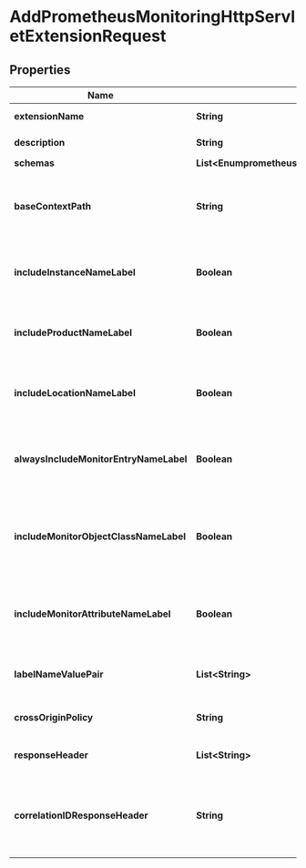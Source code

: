 

# AddPrometheusMonitoringHttpServletExtensionRequest


## Properties

| Name | Type | Description | Notes |
|------------ | ------------- | ------------- | -------------|
|**extensionName** | **String** | Name of the new HTTP Servlet Extension |  |
|**description** | **String** | A description for this HTTP Servlet Extension |  [optional] |
|**schemas** | **List&lt;EnumprometheusMonitoringHttpServletExtensionSchemaUrn&gt;** |  |  |
|**baseContextPath** | **String** | Specifies the base context path that HTTP clients should use to access this servlet. The value must start with a forward slash and must represent a valid HTTP context path. |  [optional] |
|**includeInstanceNameLabel** | **Boolean** | Indicates whether generated metrics should include an \&quot;instance\&quot; label whose value is the instance name for this Directory Server instance. |  [optional] |
|**includeProductNameLabel** | **Boolean** | Indicates whether generated metrics should include a \&quot;product\&quot; label whose value is the product name for this Directory Server instance. |  [optional] |
|**includeLocationNameLabel** | **Boolean** | Indicates whether generated metrics should include a \&quot;location\&quot; label whose value is the location name for this Directory Server instance. |  [optional] |
|**alwaysIncludeMonitorEntryNameLabel** | **Boolean** | Indicates whether generated metrics should always include a \&quot;monitor_entry\&quot; label whose value is the name of the monitor entry from which the metric was obtained. |  [optional] |
|**includeMonitorObjectClassNameLabel** | **Boolean** | Indicates whether generated metrics should include a \&quot;monitor_object_class\&quot; label whose value is the name of the object class for the monitor entry from which the metric was obtained. |  [optional] |
|**includeMonitorAttributeNameLabel** | **Boolean** | Indicates whether generated metrics should include a \&quot;monitor_attribute\&quot; label whose value is the name of the monitor attribute from which the metric was obtained. |  [optional] |
|**labelNameValuePair** | **List&lt;String&gt;** | A set of name-value pairs for labels that should be included in all metrics exposed by this Directory Server instance. |  [optional] |
|**crossOriginPolicy** | **String** | The cross-origin request policy to use for the HTTP Servlet Extension. |  [optional] |
|**responseHeader** | **List&lt;String&gt;** | Specifies HTTP header fields and values added to response headers for all requests. |  [optional] |
|**correlationIDResponseHeader** | **String** | Specifies the name of the HTTP response header that will contain a correlation ID value. Example values are \&quot;Correlation-Id\&quot;, \&quot;X-Amzn-Trace-Id\&quot;, and \&quot;X-Request-Id\&quot;. |  [optional] |



